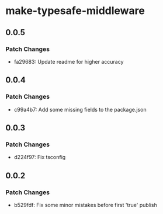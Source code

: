 # make-typesafe-middleware

## 0.0.5

### Patch Changes

- fa29683: Update readme for higher accuracy

## 0.0.4

### Patch Changes

- c99a4b7: Add some missing fields to the package.json

## 0.0.3

### Patch Changes

- d224f97: Fix tsconfig

## 0.0.2

### Patch Changes

- b529fdf: Fix some minor mistakes before first 'true' publish
